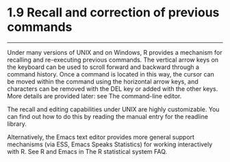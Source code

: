 # 1.9 Recall and correction of previous commands
---

Under many versions of UNIX and on Windows, R provides a mechanism for recalling and re-executing previous commands. The vertical arrow keys on the keyboard can be used to scroll forward and backward through a command history. Once a command is located in this way, the cursor can be moved within the command using the horizontal arrow keys, and characters can be removed with the DEL key or added with the other keys. More details are provided later: see The command-line editor.

The recall and editing capabilities under UNIX are highly customizable. You can find out how to do this by reading the manual entry for the readline library.

Alternatively, the Emacs text editor provides more general support mechanisms (via ESS, Emacs Speaks Statistics) for working interactively with R. See R and Emacs in The R statistical system FAQ.